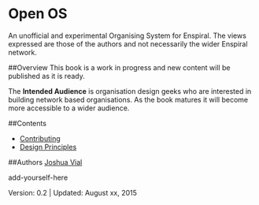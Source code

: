 # Open OS
An unofficial and experimental Organising System for Enspiral. The views expressed are those of the authors and not necessarily the wider Enspiral network.

##Overview 
This book is a work in progress and new content will be published as it is ready.

The **Intended Audience** is organisation design geeks who are interested in building network based organisations. As the book matures it will become more accessible to a wider audience.

##Contents

* [Contributing](./CONTRIBUTING.md)
* [Design Principles](./design_principles.md)

##Authors
[Joshua Vial](http://joshuavial.com)

add-yourself-here

Version: 0.2 | Updated: August xx, 2015